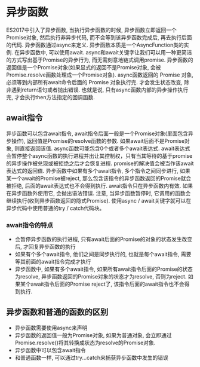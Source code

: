 # 异步函数

ES2017中引入了异步函数, 当执行异步函数的时候, 异步函数立即返回一个Promise对象, 然后执行非异步代码, 而不会等到该异步函数完成后, 再去执行后面的代码.  异步函数通过async来定义. 异步函数本质是一个AsyncFunction类的实例. 在异步函数中, 可以使用await. async和await关键字让我们可以用一种更简洁的方式写出基于Promise的异步行为, 而无需刻意地链式调用promise. 异步函数的返回值是一个Promise对象(如果显式的返回不是Promise对象, 会被Promise.resolve函数处理成一个Promise对象). async函数返回的 Promise 对象, 必须等到内部所有await命令后面的 Promise 对象执行完. 才会发生状态改变, 除非遇到return语句或者抛出错误. 也就是说, 只有async函数内部的异步操作执行完, 才会执行then方法指定的回调函数.

## await指令

异步函数可以包含await指令, await指令后面一般是一个Promise对象(里面包含异步操作), 返回值是Promise的resolve函数的参数. 如果await后面不是Promise对象, 则直接返回该值. async函数可能包含0个或者多个await表达式. await表达式会暂停整个async函数的执行进程并出让其控制权，只有当其等待的基于promise的异步操作被兑现或被拒绝之后才会恢复进程. promise的解决值会被当作该await表达式的返回值. 异步函数中如果有多个await指令, 多个指令之间同步进行, 如果某一个await的Promise被reject, 那么包含该指令的异步函数返回的Promise就会被拒绝, 后面的await表达式也不会得到执行. await指令只在异步函数内有效. 如果在异步函数外使用它, 会抛出语法错误. 注意, 当异步函数暂停时, 它调用的函数会继续执行(收到异步函数返回的隐式Promise). 使用async / await关键字就可以在异步代码中使用普通的try / catch代码块。

### await指令的特点

* 会暂停异步函数的执行进程, 只有await后面的Promise的对象的状态发生改变后, 才回复异步函数的执行
* 如果有个多个await指令, 他们之间是同步执行的, 也就是每个await指令, 需要等其前面的await指令完成才执行
* 异步函数中, 如果有多个await指令, 如果所有await指令后面的Promise的状态为resolve, 异步函数返回的Promise对象的状态才为resolve, 否则为reject. 如果某个await指令后面的Promise reject了, 该指令后面的await指令也不会得到执行. 



## 异步函数和普通的函数的区别

* 异步函数需要使用async来声明
* 异步函数的返回值一般为Promise对象, 如果为普通对象, 会立即通过Promise.resolve()将其转换成状态为resolve的Promise对象.
* 异步函数中可以包含await指令
* 和普通函数一样, 可以通过try...catch来捕获异步函数中发生的错误
